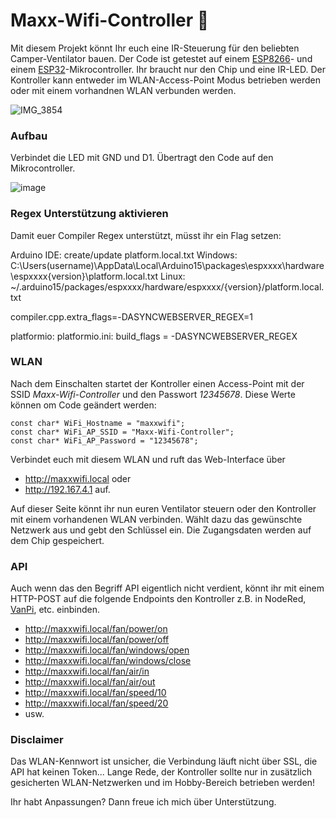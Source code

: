 # Maxx-Wifi-Controller 👋

Mit diesem Projekt könnt Ihr euch eine IR-Steuerung für den beliebten Camper-Ventilator bauen. Der Code ist getestet auf einem [ESP8266](https://github.com/esp8266/Arduino)- und einem 
[ESP32](https://github.com/espressif/arduino-esp32)-Mikrocontroller. Ihr braucht nur den Chip und eine IR-LED. Der Kontroller kann entweder im WLAN-Access-Point Modus betrieben werden oder mit einem vorhandnen WLAN verbunden werden.  

![IMG_3854](https://github.com/ffroehlcke/maxx-wifi-controller/assets/4354298/adae7102-da4f-48e2-af4c-0dd7b278ad98)

### Aufbau

Verbindet die LED mit GND und D1. Übertragt den Code auf den Mikrocontroller.

![image](https://github.com/ffroehlcke/maxx-wifi-controller/assets/4354298/e1fc1cb2-8f2c-41b3-bb18-89d5cf6f2095)


### Regex Unterstützung aktivieren

Damit euer Compiler Regex unterstützt, müsst ihr ein Flag setzen:

Arduino IDE: create/update platform.local.txt
Windows: C:\Users\(username)\AppData\Local\Arduino15\packages\espxxxx\hardware\espxxxx\{version}\platform.local.txt
Linux: ~/.arduino15/packages/espxxxx/hardware/espxxxx/{version}/platform.local.txt

compiler.cpp.extra_flags=-DASYNCWEBSERVER_REGEX=1

platformio: platformio.ini:
 build_flags = 
      -DASYNCWEBSERVER_REGEX


### WLAN

Nach dem Einschalten startet der Kontroller einen Access-Point mit der SSID *Maxx-Wifi-Controller* und den Passwort *12345678*. Diese Werte können om Code geändert werden: 
```
const char* WiFi_Hostname = "maxxwifi";
const char* WiFi_AP_SSID = "Maxx-Wifi-Controller";
const char* WiFi_AP_Password = "12345678";
```
Verbindet euch mit diesem WLAN und ruft das Web-Interface über 
* http://maxxwifi.local oder
* http://192.167.4.1 auf. 

Auf dieser Seite könnt ihr nun euren Ventilator steuern oder den Kontroller mit einem vorhandenen WLAN verbinden. Wählt dazu das gewünschte Netzwerk aus und gebt den Schlüssel ein. Die Zugangsdaten werden auf dem Chip gespeichert. 

### API

Auch wenn das den Begriff API eigentlich nicht verdient, könnt ihr mit einem HTTP-POST auf die folgende Endpoints den Kontroller z.B. in NodeRed, [VanPi](https://pekaway.de/), etc. einbinden.

* http://maxxwifi.local/fan/power/on
* http://maxxwifi.local/fan/power/off
* http://maxxwifi.local/fan/windows/open
* http://maxxwifi.local/fan/windows/close
* http://maxxwifi.local/fan/air/in
* http://maxxwifi.local/fan/air/out
* http://maxxwifi.local/fan/speed/10
* http://maxxwifi.local/fan/speed/20
* usw.

### Disclaimer

Das WLAN-Kennwort ist unsicher, die Verbindung läuft nicht über SSL, die API hat keinen Token... Lange Rede, der Kontroller sollte nur in zusätzlich gesicherten WLAN-Netzwerken und im Hobby-Bereich betrieben werden! 

Ihr habt Anpassungen? Dann freue ich mich über Unterstützung.
